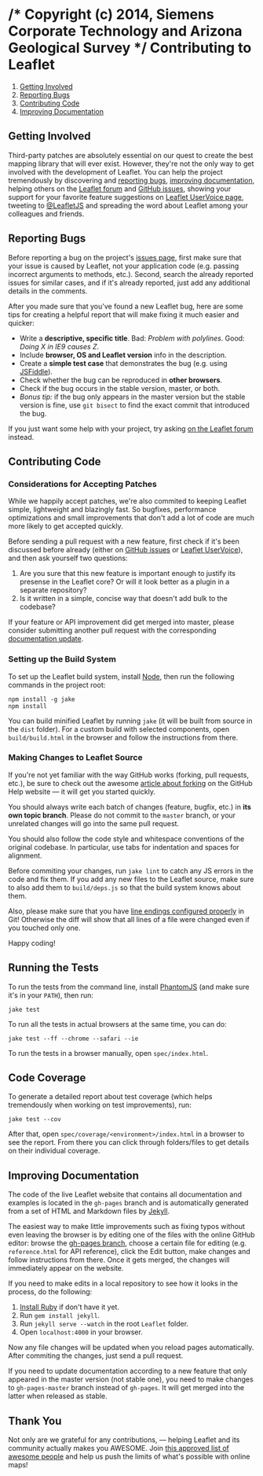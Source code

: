 /* Copyright (c) 2014, Siemens Corporate Technology and Arizona Geological Survey */
Contributing to Leaflet
=======================

 1. [Getting Involved](#getting-involved)
 2. [Reporting Bugs](#reporting-bugs)
 3. [Contributing Code](#contributing-code)
 4. [Improving Documentation](#improving-documentation)

## Getting Involved

Third-party patches are absolutely essential on our quest to create the best mapping library that will ever exist.
However, they're not the only way to get involved with the development of Leaflet.
You can help the project tremendously by discovering and [reporting bugs](#reporting-bugs),
[improving documentation](#improving-documentation),
helping others on the [Leaflet forum](https://groups.google.com/forum/#!forum/leaflet-js)
and [GitHub issues](https://github.com/Leaflet/Leaflet/issues),
showing your support for your favorite feature suggestions on [Leaflet UserVoice page](http://leaflet.uservoice.com),
tweeting to [@LeafletJS](http://twitter.com/LeafletJS)
and spreading the word about Leaflet among your colleagues and friends.

## Reporting Bugs

Before reporting a bug on the project's [issues page](https://github.com/Leaflet/Leaflet/issues),
first make sure that your issue is caused by Leaflet, not your application code
(e.g. passing incorrect arguments to methods, etc.).
Second, search the already reported issues for similar cases,
and if it's already reported, just add any additional details in the comments.

After you made sure that you've found a new Leaflet bug,
here are some tips for creating a helpful report that will make fixing it much easier and quicker:

 * Write a **descriptive, specific title**. Bad: *Problem with polylines*. Good: *Doing X in IE9 causes Z*.
 * Include **browser, OS and Leaflet version** info in the description.
 * Create a **simple test case** that demonstrates the bug (e.g. using [JSFiddle](http://jsfiddle.net/)).
 * Check whether the bug can be reproduced in **other browsers**.
 * Check if the bug occurs in the stable version, master, or both.
 * *Bonus tip:* if the bug only appears in the master version but the stable version is fine,
   use `git bisect` to find the exact commit that introduced the bug.

If you just want some help with your project,
try asking [on the Leaflet forum](https://groups.google.com/forum/#!forum/leaflet-js) instead.

## Contributing Code

### Considerations for Accepting Patches

While we happily accept patches, we're also commited to keeping Leaflet simple, lightweight and blazingly fast.
So bugfixes, performance optimizations and small improvements that don't add a lot of code
are much more likely to get accepted quickly.

Before sending a pull request with a new feature, first check if it's been discussed before already
(either on [GitHub issues](https://github.com/Leaflet/Leaflet/issues)
or [Leaflet UserVoice](http://leaflet.uservoice.com/)),
and then ask yourself two questions:

 1. Are you sure that this new feature is important enough to justify its presense in the Leaflet core?
    Or will it look better as a plugin in a separate repository?
 2. Is it written in a simple, concise way that doesn't add bulk to the codebase?

If your feature or API improvement did get merged into master,
please consider submitting another pull request with the corresponding [documentation update](#improving-documentation).

### Setting up the Build System

To set up the Leaflet build system, install [Node](http://nodejs.org/),
then run the following commands in the project root:

```
npm install -g jake
npm install
```

You can build minified Leaflet by running `jake` (it will be built from source in the `dist` folder).
For a custom build with selected components, open `build/build.html` in the browser and follow the instructions from there.

### Making Changes to Leaflet Source

If you're not yet familiar with the way GitHub works (forking, pull requests, etc.),
be sure to check out the awesome [article about forking](https://help.github.com/articles/fork-a-repo)
on the GitHub Help website &mdash; it will get you started quickly.

You should always write each batch of changes (feature, bugfix, etc.) in **its own topic branch**.
Please do not commit to the `master` branch, or your unrelated changes will go into the same pull request.

You should also follow the code style and whitespace conventions of the original codebase.
In particular, use tabs for indentation and spaces for alignment.

Before commiting your changes, run `jake lint` to catch any JS errors in the code and fix them.
If you add any new files to the Leaflet source, make sure to also add them to `build/deps.js`
so that the build system knows about them.

Also, please make sure that you have [line endings configured properly](https://help.github.com/articles/dealing-with-line-endings) in Git! Otherwise the diff will show that all lines of a file were changed even if you touched only one.

Happy coding!

## Running the Tests

To run the tests from the command line,
install [PhantomJS](http://phantomjs.org/) (and make sure it's in your `PATH`),
then run:

```
jake test
```

To run all the tests in actual browsers at the same time, you can do:

```
jake test --ff --chrome --safari --ie
```

To run the tests in a browser manually, open `spec/index.html`.

## Code Coverage

To generate a detailed report about test coverage (which helps tremendously when working on test improvements), run:

```
jake test --cov
```

After that, open `spec/coverage/<environment>/index.html` in a browser to see the report.
From there you can click through folders/files to get details on their individual coverage.

## Improving Documentation

The code of the live Leaflet website that contains all documentation and examples is located in the `gh-pages` branch
and is automatically generated from a set of HTML and Markdown files by [Jekyll](https://github.com/mojombo/jekyll).

The easiest way to make little improvements such as fixing typos without even leaving the browser
is by editing one of the files with the online GitHub editor:
browse the [gh-pages branch](https://github.com/Leaflet/Leaflet/tree/gh-pages),
choose a certain file for editing (e.g. `reference.html` for API reference),
click the Edit button, make changes and follow instructions from there.
Once it gets merged, the changes will immediately appear on the website.

If you need to make edits in a local repository to see how it looks in the process, do the following:

 1. [Install Ruby](http://www.ruby-lang.org/en/) if don't have it yet.
 2. Run `gem install jekyll`.
 3. Run `jekyll serve --watch` in the root `Leaflet` folder.
 4. Open `localhost:4000` in your browser.

Now any file changes will be updated when you reload pages automatically.
After commiting the changes, just send a pull request.

If you need to update documentation according to a new feature that only appeared in the master version (not stable one),
you need to make changes to `gh-pages-master` branch instead of `gh-pages`.
It will get merged into the latter when released as stable.

## Thank You

Not only are we grateful for any contributions, &mdash; helping Leaflet and its community actually makes you AWESOME.
Join [this approved list of awesome people](https://github.com/Leaflet/Leaflet/graphs/contributors)
and help us push the limits of what's possible with online maps!
